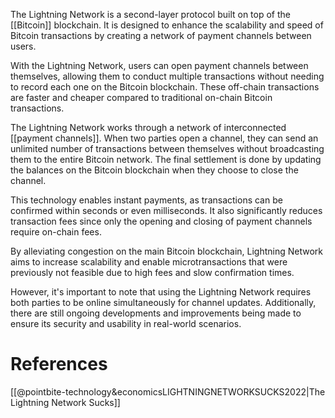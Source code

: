 
The Lightning Network is a second-layer protocol built on top of the [[Bitcoin]] blockchain. It is designed to enhance the scalability and speed of Bitcoin transactions by creating a network of payment channels between users.

With the Lightning Network, users can open payment channels between themselves, allowing them to conduct multiple transactions without needing to record each one on the Bitcoin blockchain. These off-chain transactions are faster and cheaper compared to traditional on-chain Bitcoin transactions.

The Lightning Network works through a network of interconnected [[payment channels]]. When two parties open a channel, they can send an unlimited number of transactions between themselves without broadcasting them to the entire Bitcoin network. The final settlement is done by updating the balances on the Bitcoin blockchain when they choose to close the channel.

This technology enables instant payments, as transactions can be confirmed within seconds or even milliseconds. It also significantly reduces transaction fees since only the opening and closing of payment channels require on-chain fees.

By alleviating congestion on the main Bitcoin blockchain, Lightning Network aims to increase scalability and enable microtransactions that were previously not feasible due to high fees and slow confirmation times.

However, it's important to note that using the Lightning Network requires both parties to be online simultaneously for channel updates. Additionally, there are still ongoing developments and improvements being made to ensure its security and usability in real-world scenarios.

# References

[[@pointbite-technology&economicsLIGHTNINGNETWORKSUCKS2022|The Lightning Network Sucks]]